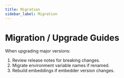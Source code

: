 ```yaml
---
title: Migration
sidebar_label: Migration
---
```


# Migration / Upgrade Guides

When upgrading major versions:

1. Review release notes for breaking changes.
2. Migrate environment variable names if renamed.
3. Rebuild embeddings if embedder version changes.
